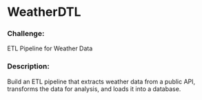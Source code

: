 # WeatherDTL
### Challenge:
 ETL Pipeline for Weather Data
### Description:
 Build an ETL pipeline that extracts weather data from a public API, transforms the data for analysis, and loads it into a database.
